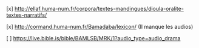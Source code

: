 [x] http://ellaf.huma-num.fr/corpora/textes-mandingues/dioula-oralite-textes-narratifs/

[x] http://cormand.huma-num.fr/Bamadaba/lexicon/ (Il manque les audios)

[ ] https://live.bible.is/bible/BAMLSB/MRK/1?audio_type=audio_drama